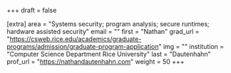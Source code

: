 +++
draft = false

[extra]
area = "Systems security; program analysis; secure runtimes; hardware assisted security"
email = ""
first = "Nathan"
grad_url = "https://csweb.rice.edu/academics/graduate-programs/admission/graduate-program-application"
img = ""
institution = "Computer Science Department Rice University"
last = "Dautenhahn"
prof_url = "https://nathandautenhahn.com"
weight = 50
+++